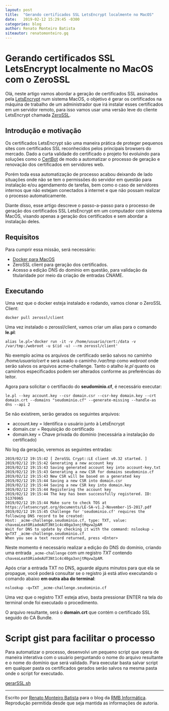 ```yaml
---
layout: post
title:  "Gerando certificados SSL LetsEncrypt localmente no MacOS"
date:   2019-02-12 15:29:45 -0300
categories: blog
author: Renato Monteiro Batista
siteautor: renatomonteiro.gq
---
```


# Gerando certificados SSL LetsEncrypt localmente no MacOS com o ZeroSSL

Olá, neste artigo vamos abordar a geração de certificados SSL assinados pela [LetsEncrypt][letsen] num sistema MacOS, o objetivo é gerar os certificados na máquina de trabalho de um administrador que irá instalar esses certificados em um servidor remoto, para isso vamos usar uma versão leve do cliente LetsEncrypt chamada [ZeroSSL][zerossl].

## Introdução e motivação

Os certificados LetsEncrypt são uma maneira prática de proteger pequenos sites com certificados SSL reconhecidos pelos principais browsers do mercado. Dado a curta validade do certificado o projeto foi evoluindo para soluções como o [CertBot][certbot] de modo a automatizar o processo de geração e renovação dos certificados em servidores web.

Porém toda essa automatização de processo acabou deixando de lado situações onde não se tem o permissões do servidor em questão para instalação e/ou agendamento de tarefas, bem como o caso de servidores internos que não estejam conectados à internet e que não possam realizar o processo automaticamente.

Diante disso, esse artigo descreve o passo-a-passo para o processo de geração dos certificados SSL LetsEncrypt em um computador com sistema MacOS, visando apenas a geração dos certificados e sem abordar a instalação deles.

## Requisitos

Para cumprir essa missão, será necessário:
- [Docker para MacOS][docker-mac]
- ZeroSSL client para geração dos certificados.
- Acesso a edição DNS do domínio em questão, para validação da titularidade por meio da criação de entradas CNAME.

## Executando

Uma vez que o docker esteja instalado e rodando, vamos clonar o ZeroSSL Client:

```
docker pull zerossl/client
```

Uma vez instalado o zerossl/client, vamos criar um alias para o comando **le.pl**:
```
alias le.pl='docker run -it -v /home/usuario/cert:/data -v /var/tmp:/webroot -u $(id -u) --rm zerossl/client'
```

No exemplo acima os arquivos de certificado serão salvos no caminho _/home/usuario/cert_ e será usado o caminho _/var/tmp_ como _webroot_  onde serão salvos os arquivos acme-challenge. Tanto o atalho _le.pl_ quanto os caminhos especificados podem ser alterados conforme as preferências do leitor.

Agora para solicitar o certifiacdo do **seudominio.cf**, é necessário executar:

```
le.pl --key account.key --csr domain.csr --csr-key domain.key --crt domain.crt --domains "seudominio.cf" --generate-missing --handle-as dns --api 2
```

Se não existirem, serão gerados os seguintes arquivos:
- account.key = Identifica o usuário junto à LetsEncrypt
- domain.csr = Requisição do certificado
- domain.key = Chave privada do domínio (necessária a instalação do certificado)

No log da geração, veremos as seguintes entradas:

```console
2019/02/12 19:15:42 [ ZeroSSL Crypt::LE client v0.32 started. ]
2019/02/12 19:15:42 Generating a new account key
2019/02/12 19:15:43 Saving generated account key into account-key.txt
2019/02/12 19:15:43 Generating a new CSR for domains seudominio.cf
2019/02/12 19:15:43 New CSR will be based on a generated key
2019/02/12 19:15:44 Saving a new CSR into domain.csr
2019/02/12 19:15:44 Saving a new CSR key into domain.key
2019/02/12 19:15:44 Registering the account key
2019/02/12 19:15:44 The key has been successfully registered. ID: 51376965
2019/02/12 19:15:44 Make sure to check TOS at https://letsencrypt.org/documents/LE-SA-v1.2-November-15-2017.pdf
2019/02/12 19:15:45 Challenge for 'seudominio.cf' requires the following DNS record to be created:
Host: _acme-challenge.seudominio.cf, type: TXT, value: chaveaLeatORiadeAUT3Nt1c4c40ga3xnjtMqvw2pAM
Wait for DNS to update by checking it with the command: nslookup -q=TXT _acme-challenge.seudominio.cf
When you see a text record returned, press <Enter>
```

Neste momento é necessário realizar a edição do DNS do domínio, criando uma entrada `_acme-challenge` com um registro _TXT_ contendo `chaveaLeatORiadeAUT3Nt1c4c40ga3xnjtMqvw2pAM`.

Após criar a entrada TXT no DNS, aguarde alguns minutos para que ela se propague, você poderá consultar se o registro já está ativo executando o comando abaixo **em outra aba do terminal**:
```
nslookup -q=TXT _acme-challenge.seudominio.cf
```

Uma vez que o registro TXT esteja ativo, basta pressionar ENTER na tela do terminal onde foi executado o procedimento.

O arquivo resultante, será o **domain.crt** que contém o certificado SSL seguido do CA Bundle.

# Script gist para facilitar o processo

Para automatizar o processo, desenvolvi um pequeno script que opera de maneira interativa com o usuário perguntando o nome do arquivo resultante e o nome do domínio que será validado. Para executar basta salvar script em qualquer pasta os certificados gerados serão salvos na mesma pasta onde o script for executado.

[gerarSSL.sh][gist]

---
Escrito por [Renato Monteiro Batista][renato] para o blog da [RMB Informática][rmb]. Reprodução permitida desde que seja mantida as informações de autoria.

[rmb]: http://rmbinformatica.com
[renato]: http://renatomonteiro.gq
[letsen]: https://letsencrypt.org/
[certbot]: https://certbot.eff.org/
[docker-mac]: https://docs.docker.com/docker-for-mac/install/
[gist]: https://gist.github.com/renatomb/0df93907256c9aa35e89c139dfe3f99f
[zerossl]: https://hub.docker.com/r/zerossl/client/
